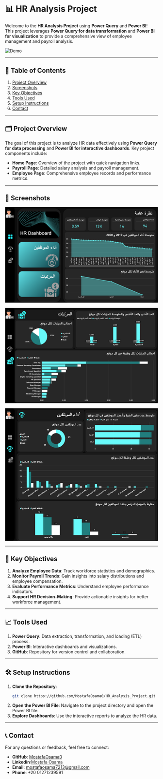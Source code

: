 # 📊 HR Analysis Project  
Welcome to the **HR Analysis Project** using **Power Query** and **Power BI**!  
This project leverages **Power Query for data transformation** and **Power BI for visualization** to provide a comprehensive view of employee management and payroll analysis.  

![Demo](https://github.com/MostafaOsama0/HR-Analysis/blob/main/HR_DataSet%20Project.gif)  

---

## 💑 Table of Contents
1. [Project Overview](#-project-overview)
2. [Screenshots](#-screenshots)
3. [Key Objectives](#-key-objectives)
4. [Tools Used](#-tools-used)
5. [Setup Instructions](#-setup-instructions)
6. [Contact](#-contact)

---

## 🗂️ Project Overview  
The goal of this project is to analyze HR data effectively using **Power Query for data processing** and **Power BI for interactive dashboards**. Key project components include:  

- **Home Page**: Overview of the project with quick navigation links.  
- **Payroll Page**: Detailed salary analysis and payroll management.  
- **Employee Page**: Comprehensive employee records and performance metrics.

---

## 📌 Screenshots
![🏠 Home Page](https://github.com/MostafaOsama0/HR-Analysis/blob/main/Images/%D8%A7%D9%84%D8%B5%D9%81%D8%AD%D8%A9%20%D8%A7%D9%84%D8%B1%D8%A6%D9%8A%D8%B3%D9%8A%D8%A9.png)

![💼 Payroll Page](https://github.com/MostafaOsama0/HR-Analysis/blob/main/Images/%D8%A7%D9%84%D9%85%D8%B1%D8%AA%D8%A8%D8%A7%D8%AA.png)

![👨‍💼 Employee Page](https://github.com/MostafaOsama0/HR-Analysis/blob/main/Images/%D8%A7%D9%84%D9%85%D9%88%D8%B8%D9%81%D9%8A%D9%86.png)

---
## 🎯 Key Objectives  

1. **Analyze Employee Data**: Track workforce statistics and demographics.  
2. **Monitor Payroll Trends**: Gain insights into salary distributions and employee compensation.  
3. **Evaluate Performance Metrics**: Understand employee performance indicators.  
4. **Support HR Decision-Making**: Provide actionable insights for better workforce management.

---
## 📈 Tools Used
1. **Power Query**: Data extraction, transformation, and loading (ETL) process.
2. **Power BI**: Interactive dashboards and visualizations.
3. **GitHub**: Repository for version control and collaboration.

---
## 🛠️ Setup Instructions  
1. **Clone the Repository**:  
   ```bash
   git clone https://github.com/MostafaOsama0/HR_Analysis_Project.git
   ```
2. **Open the Power BI File**: Navigate to the project directory and open the Power BI file.
3. **Explore Dashboards**: Use the interactive reports to analyze the HR data.

---
## 📞 Contact  
For any questions or feedback, feel free to connect:
- **GitHub**: [MostafaOsama0](https://github.com/MostafaOsama0)
- **Linkedin**:[Mostafa Osama](https://www.linkedin.com/in/mustafaosama0)
- **Email**: mostafaosama7213@gmail.com
- **Phone**: +20 01271239591


